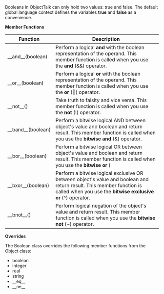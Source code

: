 Booleans in ObjectTalk can only hold two values: true and false. The
default global language context defines the variables **true** and
**false** as a convenience.

**Member Functions**

| Function | Description |
| ------ | ----------- |
| \_\_and__(boolean) | Perform a logical **and** with the boolean representation of the operand. This member function is called when you use the **and** (&&) operator. |
| \_\_or__(boolean) | Perform a logical **or** with the boolean representation of the operand. This member function is called when you use the **or** (\|\|) operator. |
| \_\_not__() | Take truth to falsity and vice versa. This member function is called when you use the **not** (!) operator. |
| \_\_band__(boolean) | Perform a bitwise logical AND between object's value and boolean and return result. This member function is called when you use the **bitwise and** (&) operator. |
| \_\_bor__(boolean) | Perform a bitwise logical OR between object's value and boolean and return result. This member function is called when you use the **bitwise or** (|) operator. |
| \_\_bxor__(boolean) | Perform a bitwise logical exclusive OR between object's value and boolean and return result. This member function is called when you use the **bitwise exclusive or** (^) operator. |
| \_\_bnot__() | Perform logical negation of the object's value and return result. This member function is called when you use the **bitwise not** (~) operator. |

**Overrides**

The Boolean class overrides the following member functions from the Object class:

* boolean
* integer
* real
* string
* \_\_eq__
* \_\_ne__
